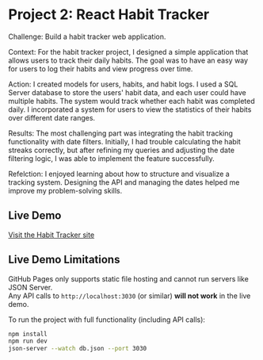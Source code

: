 #  Project 2: React Habit Tracker
Challenge: Build a habit tracker web application.

Context: For the habit tracker project, I designed a simple application that allows users to track their daily habits. The goal was to have an easy way for users to log their habits and view progress over time.

Action:  I created models for users, habits, and habit logs. I used a SQL Server database to store the users' habit data, and each user could have multiple habits. The system would track whether each habit was completed daily. I incorporated a system for users to view the statistics of their habits over different date ranges.

Results: The most challenging part was integrating the habit tracking functionality with date filters. Initially, I had trouble calculating the habit streaks correctly, but after refining my queries and adjusting the date filtering logic, I was able to implement the feature successfully.

Refelction: I enjoyed learning about how to structure and visualize a tracking system. Designing the API and managing the dates helped me improve my problem-solving skills.


  
## Live Demo

 [Visit the Habit Tracker site](https://oliviaelder.github.io/Project-2/)

## Live Demo Limitations

GitHub Pages only supports static file hosting and cannot run servers like JSON Server.  
Any API calls to `http://localhost:3030` (or similar) **will not work** in the live demo.

To run the project with full functionality (including API calls):

```bash
npm install
npm run dev
json-server --watch db.json --port 3030

